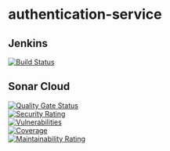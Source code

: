 # authentication-service

## Jenkins

[![Build Status](http://jenkins.frog-development.com/buildStatus/icon?job=Micro-services%2Fauthentication-service%2Fmaster)](http://jenkins.frog-development.com/job/Micro-services/job/authentication-service/job/master/)

## Sonar Cloud

[![Quality Gate Status](https://sonarcloud.io/api/project_badges/measure?project=FrogDevelopment_jwt-authentication&metric=alert_status)](https://sonarcloud.io/dashboard?id=FrogDevelopment_jwt-authentication)  
[![Security Rating](https://sonarcloud.io/api/project_badges/measure?project=FrogDevelopment_jwt-authentication&metric=security_rating)](https://sonarcloud.io/dashboard?id=FrogDevelopment_jwt-authentication)  
[![Vulnerabilities](https://sonarcloud.io/api/project_badges/measure?project=FrogDevelopment_jwt-authentication&metric=vulnerabilities)](https://sonarcloud.io/dashboard?id=FrogDevelopment_jwt-authentication)  
[![Coverage](https://sonarcloud.io/api/project_badges/measure?project=FrogDevelopment_jwt-authentication&metric=coverage)](https://sonarcloud.io/dashboard?id=FrogDevelopment_jwt-authentication)  
[![Maintainability Rating](https://sonarcloud.io/api/project_badges/measure?project=FrogDevelopment_jwt-authentication&metric=sqale_rating)](https://sonarcloud.io/dashboard?id=FrogDevelopment_jwt-authentication)  
